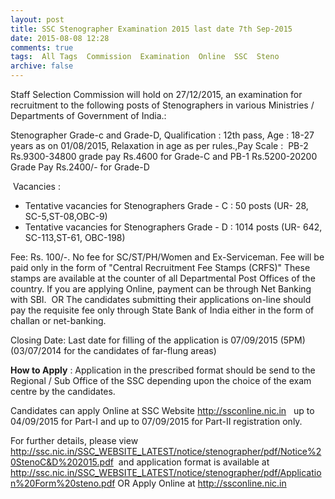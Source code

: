 ```yaml
---
layout: post
title: SSC Stenographer Examination 2015 last date 7th Sep-2015   
date: 2015-08-08 12:28
comments: true
tags:  All Tags  Commission  Examination  Online  SSC  Steno 
archive: false
---
```

Staff Selection Commission will hold on 27/12/2015, an examination for recruitment to the following posts of Stenographers in various Ministries / Departments of Government of India.:


Stenographer Grade-c and Grade-D, Qualification : 12th pass, Age : 18-27 years as on 01/08/2015, Relaxation in age as per rules.,Pay Scale :  PB-2 Rs.9300-34800 grade pay Rs.4600 for Grade-C and PB-1 Rs.5200-20200 Grade Pay Rs.2400/- for Grade-D

 Vacancies :

- Tentative vacancies for Stenographers Grade - C : 50 posts (UR- 28, SC-5,ST-08,OBC-9)
- Tentative vacancies for Stenographers Grade - D : 1014 posts (UR- 642, SC-113,ST-61, OBC-198) 
 
Fee: Rs. 100/-. No fee for SC/ST/PH/Women and Ex-Serviceman. Fee will be paid only in the form of "Central Recruitment Fee Stamps (CRFS)" These stamps are available at the counter of all Departmental Post Offices of the country. If you are applying Online, payment can be through Net Banking with SBI.  OR The candidates submitting their applications on-line should pay the requisite fee only through State Bank of India either in the form of challan or net-banking.

Closing Date: Last date for filling of the application is 07/09/2015 (5PM)  (03/07/2014 for the candidates of far-flung areas) 

**How to Apply** : Application in the prescribed format should be send to the Regional / Sub Office of the SSC depending upon the choice of the exam centre by the candidates.

Candidates can apply Online at SSC Website <http://ssconline.nic.in>   up to 04/09/2015 for Part-I and up to 07/09/2015 for Part-II registration only.

For further details, please view <http://ssc.nic.in/SSC_WEBSITE_LATEST/notice/stenographer/pdf/Notice%20StenoC&D%202015.pdf>  and application format is available at  <http://ssc.nic.in/SSC_WEBSITE_LATEST/notice/stenographer/pdf/Application%20Form%20steno.pdf> OR Apply Online at <http://ssconline.nic.in>
